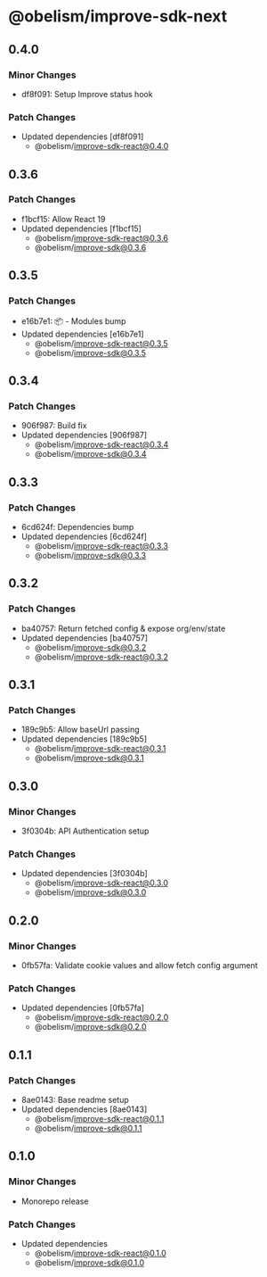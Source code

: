 # @obelism/improve-sdk-next

## 0.4.0

### Minor Changes

- df8f091: Setup Improve status hook

### Patch Changes

- Updated dependencies [df8f091]
  - @obelism/improve-sdk-react@0.4.0

## 0.3.6

### Patch Changes

- f1bcf15: Allow React 19
- Updated dependencies [f1bcf15]
  - @obelism/improve-sdk-react@0.3.6
  - @obelism/improve-sdk@0.3.6

## 0.3.5

### Patch Changes

- e16b7e1: 📦 - Modules bump
- Updated dependencies [e16b7e1]
  - @obelism/improve-sdk-react@0.3.5
  - @obelism/improve-sdk@0.3.5

## 0.3.4

### Patch Changes

- 906f987: Build fix
- Updated dependencies [906f987]
  - @obelism/improve-sdk-react@0.3.4
  - @obelism/improve-sdk@0.3.4

## 0.3.3

### Patch Changes

- 6cd624f: Dependencies bump
- Updated dependencies [6cd624f]
  - @obelism/improve-sdk-react@0.3.3
  - @obelism/improve-sdk@0.3.3

## 0.3.2

### Patch Changes

- ba40757: Return fetched config & expose org/env/state
- Updated dependencies [ba40757]
  - @obelism/improve-sdk@0.3.2
  - @obelism/improve-sdk-react@0.3.2

## 0.3.1

### Patch Changes

- 189c9b5: Allow baseUrl passing
- Updated dependencies [189c9b5]
  - @obelism/improve-sdk-react@0.3.1
  - @obelism/improve-sdk@0.3.1

## 0.3.0

### Minor Changes

- 3f0304b: API Authentication setup

### Patch Changes

- Updated dependencies [3f0304b]
  - @obelism/improve-sdk-react@0.3.0
  - @obelism/improve-sdk@0.3.0

## 0.2.0

### Minor Changes

- 0fb57fa: Validate cookie values and allow fetch config argument

### Patch Changes

- Updated dependencies [0fb57fa]
  - @obelism/improve-sdk-react@0.2.0
  - @obelism/improve-sdk@0.2.0

## 0.1.1

### Patch Changes

- 8ae0143: Base readme setup
- Updated dependencies [8ae0143]
  - @obelism/improve-sdk-react@0.1.1
  - @obelism/improve-sdk@0.1.1

## 0.1.0

### Minor Changes

- Monorepo release

### Patch Changes

- Updated dependencies
  - @obelism/improve-sdk-react@0.1.0
  - @obelism/improve-sdk@0.1.0
